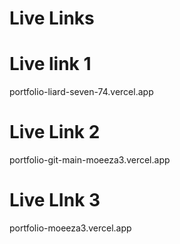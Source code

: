# Live Links
# Live link 1
portfolio-liard-seven-74.vercel.app

# Live Link 2
portfolio-git-main-moeeza3.vercel.app

# Live LInk 3
portfolio-moeeza3.vercel.app
